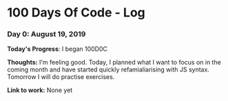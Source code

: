 # 100 Days Of Code - Log

### Day 0: August 19, 2019 


**Today's Progress**: I began 100D0C

**Thoughts:** I'm feeling good. Today, I planned what I want to focus on in the coming month and have started quickly refamialiarising with JS syntax. Tomorrow I will do practise exercises. 

**Link to work:** None yet

